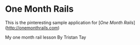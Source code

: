 # One Month Rails

This is the pinteresting sample application for
[*One Month Rails*] (http://onemonthrails.com)

My one month rail lesson 
By Tristan Tay